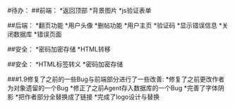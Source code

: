 #待办：
##前端：
*返回顶部
*背景图片
*js验证表单

##后端：
*翻页功能
*用户头像
*删帖功能
*用户主页
*验证码
*显示错误信息
*关闭数据库
*错误页面

##安全：
*密码加密存储
*HTML转移

##安全：
*HTML标签转义
*密码加密存储

###1.9修复了之前的一些Bug与前端部分进行了一些改善:
*修复了之前更改作者为对象遗留的一个Bug
*修正了之前Agent存入数据库的一个Bug
*完善了字体阴影
*把作者部分全替换成了链接
*完成了logo设计与替换
